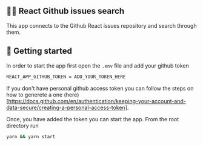 ## 🕵️‍♀️ React Github issues search
This app connects to the Github React issues repository and search through them. 

## 🚀 Getting started
In order to start the app first open the `.env` file and add your github token 

```sh
REACT_APP_GITHUB_TOKEN = ADD_YOUR_TOKEN_HERE
```

If you don't have personal github access token you can follow the steps on how to generete a one (here)[https://docs.github.com/en/authentication/keeping-your-account-and-data-secure/creating-a-personal-access-token]. 

Once, you have added the token you can start the app. 
From the root directory run 

```sh
yarn && yarn start
```